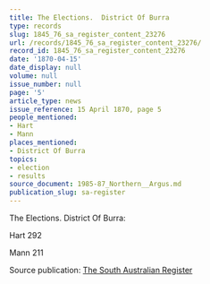 ```yaml
---
title: The Elections.  District Of Burra
type: records
slug: 1845_76_sa_register_content_23276
url: /records/1845_76_sa_register_content_23276/
record_id: 1845_76_sa_register_content_23276
date: '1870-04-15'
date_display: null
volume: null
issue_number: null
page: '5'
article_type: news
issue_reference: 15 April 1870, page 5
people_mentioned:
- Hart
- Mann
places_mentioned:
- District Of Burra
topics:
- election
- results
source_document: 1985-87_Northern__Argus.md
publication_slug: sa-register
---
```


The Elections.  District Of Burra:

Hart	292

Mann	211

Source publication: [The South Australian Register](/publications/sa-register/)
